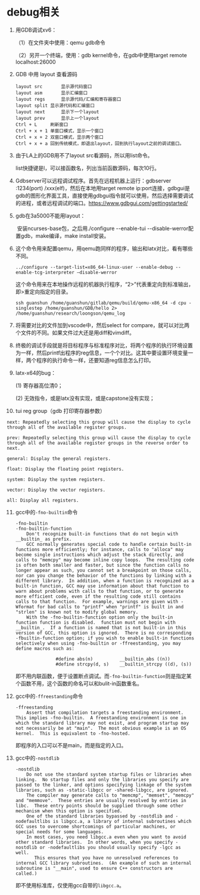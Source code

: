 # debug相关

1. 用GDB调试xv6：

   （1）在文件夹中使用：qemu gdb命令

   （2）另开一个终端，使用：gdb kernel命令，在gdb中使用target remote localhost:26000

2. GDB 中用 layout 查看源码

   ```
   layout src		显示源代码窗口
   layout asm		显示汇编窗口
   layout regs		显示源代码/汇编和寄存器窗口
   layout split	显示源代码和汇编窗口
   layout next		显示下一个layout
   layout prev		显示上一个layout
   Ctrl + L		刷新窗口
   Ctrl + x + 1	单窗口模式，显示一个窗口
   Ctrl + x + 2	双窗口模式，显示两个窗口
   Ctrl + x + a	回到传统模式，即退出layout，回到执行layout之前的调试窗口。
   ```

3. 由于LA上的GDB用不了layout src看源码，所以用list命令。

   list快捷键是l，可以接函数名，列出当前函数源码，每次10行。

4. Gdbserver可以远程调试程序。首先在远程机器上运行：gdbserver :1234(port) /xxx(elf)，然后在本地用target remote ip:port连接，gdbgui是gdb的图形化界面工具，直接使用gdbgui指令就可以使用，然后选择需要调试的进程，或者远程调试的端口。https://www.gdbgui.com/gettingstarted/

5. gdb在3a5000不能用layout：

   ​	安装ncurses-base包，之后用./configure --enable-tui --disable-werror配置gdb，make编译，make install安装。

6. 这个命令用来配置qemu，用qemu跑同样的程序，输出和latx对比，看有哪些不同。

   ```
   ../configure --target-list=x86_64-linux-user --enable-debug --enable-tcg-interpreter –disable-werror
   ```

   这个命令用来在本地操作远程的机器执行程序，“2>”代表重定向到标准输出，即>重定向指定的目录。

   ```
   ssh guanshun /home/guanshun/gitlab/qemu/build/qemu-x86_64 -d cpu -singlestep /home/guanshun/GDB/hello 2> /home/guanshun/research/loongson/qemu_log
   ```

7. 将需要对比的文件加到vscode中，然后select for compare，就可以对比两个文件的不同。如果文件过大还是用diff和vimdiff。

8. 终极的调试手段就是将目标程序与标准程序对比，将两个程序的执行环境设置为一样，然后printf出程序的reg信息，一个个对比。这其中要设置环境变量一样，两个程序的执行命令一样，还要知道reg信息怎么打印。

9. latx-x64的bug：

   (1) 寄存器高位清0；

   (2) 无效指令，或是latx没有实现，或是capstone没有实现；

10. tui reg group（gdb 打印寄存器参数）

   ```
   next: Repeatedly selecting this group will cause the display to cycle through all of the available register groups.

   prev: Repeatedly selecting this group will cause the display to cycle through all of the available register groups in the reverse order to next.

   general: Display the general registers.

   float: Display the floating point registers.

   system: Display the system registers.

   vector: Display the vector registers.

   all: Display all registers.
   ```

11. gcc中的`-fno-builtin`命令

        -fno-builtin
        -fno-builtin-function
        	Don't recognize built-in functions that do not begin with __builtin_ as prefix.
        	GCC normally generates special code to handle certain built-in functions more efficiently; for instance, calls to "alloca" may become single instructions which adjust the stack directly, and calls to "memcpy" may become inline copy loops.  The resulting code is often both smaller and faster, but since the function calls no longer appear as such, you cannot set a breakpoint on those calls, nor can you change the behavior of the functions by linking with a different library.  In addition, when a function is recognized as a built-in function, GCC may use information about that function to warn about problems with calls to that function, or to generate more efficient code, even if the resulting code still contains calls to that function.  For example, warnings are given with -Wformat for bad calls to "printf" when "printf" is built in and "strlen" is known not to modify global memory.
        	With the -fno-builtin-function option only the built-in function function is disabled.  function must not begin with __builtin_.  If a function is named that is not built-in in this version of GCC, this option is ignored.  There is no corresponding -fbuiltin-function option; if you wish to enable built-in functions selectively when using -fno-builtin or -ffreestanding, you may define macros such as:

                       #define abs(n)          __builtin_abs ((n))
                       #define strcpy(d, s)    __builtin_strcpy ((d), (s))

    即不用内联函数，便于设置断点调试。而`-fno-builtin-function`则是指定某个函数不用，这个函数的命名可以和bulit-in函数重名。

12. gcc中的`-ffreestanding`命令

    ```
    -ffreestanding
    	Assert that compilation targets a freestanding environment.  This implies -fno-builtin.  A freestanding environment is one in which the standard library may not exist, and program startup may not necessarily be at "main".  The most obvious example is an OS kernel.  This is equivalent to -fno-hosted.
    ```

    即程序的入口可以不是main，而是指定的入口。

13. gcc中的`-nostdlib`

        -nostdlib
        	Do not use the standard system startup files or libraries when linking.  No startup files and only the libraries you specify are passed to the linker, and options specifying linkage of the system libraries, such as -static-libgcc or -shared-libgcc, are ignored.
        	The compiler may generate calls to "memcmp", "memset", "memcpy" and "memmove".  These entries are usually resolved by entries in libc.  These entry points should be supplied through some other mechanism when this option is specified.
        	One of the standard libraries bypassed by -nostdlib and -nodefaultlibs is libgcc.a, a library of internal subroutines which GCC uses to overcome shortcomings of particular machines, or special needs for some languages.
        	In most cases, you need libgcc.a even when you want to avoid other standard libraries.  In other words, when you specify -nostdlib or -nodefaultlibs you should usually specify -lgcc as well.
               This ensures that you have no unresolved references to internal GCC library subroutines.  (An example of such an internal subroutine is "__main", used to ensure C++ constructors are called.)

    即不使用标准库，仅使用gcc自带的`libgcc.a`。
